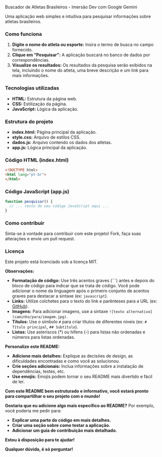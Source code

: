 Buscador de Atletas Brasileiros - Imersão Dev com Google Gemini

Uma aplicação web simples e intuitiva para pesquisar informações sobre atletas brasileiros.

### Como funciona
1. **Digite o nome do atleta ou esporte:** Insira o termo de busca no campo fornecido.
2. **Clique em "Pesquisar":** A aplicação buscará no banco de dados por correspondências.
3. **Visualize os resultados:** Os resultados da pesquisa serão exibidos na tela, incluindo o nome do atleta, uma breve descrição e um link para mais informações.

### Tecnologias utilizadas
* **HTML:** Estrutura da página web.
* **CSS:** Estilização da página.
* **JavaScript:** Lógica da aplicação.

### Estrutura do projeto
* **index.html:** Página principal da aplicação.
* **style.css:** Arquivo de estilos CSS.
* **dados.js:** Arquivo contendo os dados dos atletas.
* **app.js:** Lógica principal da aplicação.

### Código HTML (index.html)
```html
<!DOCTYPE html>
<html lang="pt-br">
</html>
```

### Código JavaScript (app.js)
```javascript
function pesquisar() {
  // ... resto do seu código JavaScript aqui ...
}
```

### Como contribuir
Sinta-se à vontade para contribuir com este projeto! Fork, faça suas alterações e envie um pull request.

### Licença
Este projeto está licenciado sob a licença MIT.

**Observações:**

* **Formatação de código:** Use três acentos graves (```) antes e depois do bloco de código para indicar que se trata de código. Você pode adicionar o nome da linguagem após o primeiro conjunto de acentos graves para destacar a sintaxe (ex: `javascript`).
* **Links:** Utilize colchetes para o texto do link e parênteses para a URL (ex: [GitHub](https://github.com)).
* **Imagens:** Para adicionar imagens, use a sintaxe `![texto alternativo](caminho/para/imagem.jpg)`.
* **Títulos:** Use o símbolo `#` para criar títulos de diferentes níveis (ex: `# Título principal`, `## Subtítulo`).
* **Listas:** Use asteriscos (*) ou hífens (-) para listas não ordenadas e números para listas ordenadas.

**Personalize este README:**

* **Adicione mais detalhes:** Explique as decisões de design, as dificuldades encontradas e como você as solucionou.
* **Crie seções adicionais:** Inclua informações sobre a instalação de dependências, testes, etc.
* **Use emojis:** Emojis podem tornar o seu README mais divertido e fácil de ler.

**Com este README bem estruturado e informativo, você estará pronto para compartilhar o seu projeto com o mundo!**

**Gostaria que eu adicione algo mais específico ao README?** Por exemplo, você poderia me pedir para:
* **Explicar uma parte do código em mais detalhes.**
* **Criar uma seção sobre como testar a aplicação.**
* **Adicionar um guia de contribuição mais detalhado.**

**Estou à disposição para te ajudar!**

**Qualquer dúvida, é só perguntar!** 
